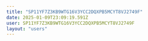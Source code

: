 ```yaml
---
title: "SP11YF7Z3KB9WTG16V3YCC2DQXPB5MCYT8VJ2749F"
date: 2025-01-09T23:09:19.591Z
user: SP11YF7Z3KB9WTG16V3YCC2DQXPB5MCYT8VJ2749F
layout: "users"
---
```

    